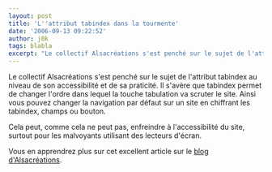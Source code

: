 ```yaml
---
layout: post
title: 'L''attribut tabindex dans la tourmente'
date: '2006-09-13 09:22:52'
author: j0k
tags: blabla
excerpt: "Le collectif Alsacréations s'est penché sur le sujet de l'attribut tabindex au niveau de son accessibilité et de sa praticité.     \nIl s'avère que tabindex permet de changer l'ordre dans lequel la touche tabulation va scruter le site. Ainsi vous pouvez changer la navigation par défaut sur un site en chiffrant les tabindex, champs ou bouton.  \n  \n     …"
---
```


Le collectif Alsacréations s'est penché sur le sujet de l'attribut tabindex au niveau de son accessibilité et de sa praticité.
Il s'avère que tabindex permet de changer l'ordre dans lequel la touche tabulation va scruter le site. Ainsi vous pouvez changer la navigation par défaut sur un site en chiffrant les tabindex, champs ou bouton.

Cela peut, comme cela ne peut pas, enfreindre à l'accessibilité du site, surtout pour les malvoyants utilisant des lecteurs d'écran.

Vous en apprendrez plus sur cet excellent article sur le [blog d'Alsacréations](http://blog.alsacreations.com/2006/09/13/279-histoire-de-tabindex).
